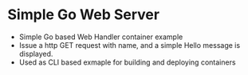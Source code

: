 # Simple Go Web Server

- Simple Go based Web Handler container example
- Issue a http GET request with name, and a simple Hello message is displayed.
- Used as CLI based exmaple for building and deploying containers

